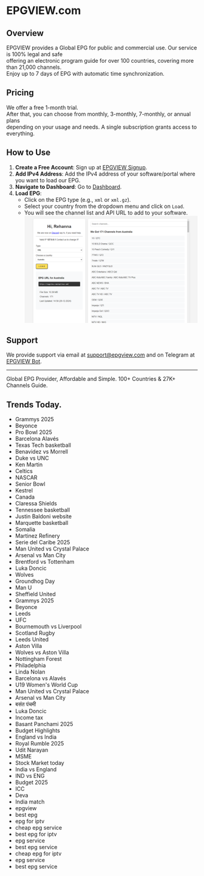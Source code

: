 # EPGVIEW.com



## Overview
EPGVIEW provides a Global EPG for public and commercial use. Our service is 100% legal and safe\
offering an electronic program guide for over 100 countries, covering more than 21,000 channels.\
Enjoy up to 7 days of EPG with automatic time synchronization.

## Pricing
We offer a free 1-month trial. \
After that, you can choose from monthly, 3-monthly, 7-monthly, or annual plans \
depending on your usage and needs. A single subscription grants access to everything.

## How to Use
1. **Create a Free Account**: Sign up at [EPGVIEW Signup](https://epgview.com/signup.php).
2. **Add IPv4 Address**: Add the IPv4 address of your software/portal where you want to load our EPG.
3. **Navigate to Dashboard**: Go to [Dashboard](https://epgview.com/dashboard.php).
4. **Load EPG**:
   - Click on the EPG type (e.g., `xml` or `xml.gz`).
   - Select your country from the dropdown menu and click on `Load`.
   - You will see the channel list and API URL to add to your software.
![EPGVIEW](img/dashboard.png)
## Support
We provide support via email at [support@epgview.com](mailto:support@epgview.com) and on Telegram at [EPGVIEW Bot](https://t.me/epgview_bot).

---

Global EPG Provider, Affordable and Simple. 100+ Countries & 27K+ Channels Guide.

## Trends Today.

- Grammys 2025
- Beyonce
- Pro Bowl 2025
- Barcelona  Alavés
- Texas Tech basketball
- Benavidez vs Morrell
- Duke vs UNC
- Ken Martin
- Celtics
- NASCAR
- Senior Bowl
- Kestrel
- Canada
- Claressa Shields
- Tennessee basketball
- Justin Baldoni website
- Marquette basketball
- Somalia
- Martinez Refinery
- Serie del Caribe 2025
- Man United vs Crystal Palace
- Arsenal vs Man City
- Brentford vs Tottenham
- Luka Doncic
- Wolves
- Groundhog Day
- Man U
- Sheffield United
- Grammys 2025
- Beyonce
- Leeds
- UFC
- Bournemouth vs Liverpool
- Scotland Rugby
- Leeds United
- Aston Villa
- Wolves vs Aston Villa
- Nottingham Forest
- Philadelphia
- Linda Nolan
- Barcelona vs Alavés
- U19 Women's World Cup
- Man United vs Crystal Palace
- Arsenal vs Man City
- बसंत पंचमी
- Luka Doncic
- Income tax
- Basant Panchami 2025
- Budget Highlights
- England vs India
- Royal Rumble 2025
- Udit Narayan
- MSME
- Stock Market today
- India vs England
- IND vs ENG
- Budget 2025
- ICC
- Deva
- India match
- epgview
- best epg
- epg for iptv
- cheap epg service
- best epg for iptv
- epg service
- best epg service
- cheap epg for iptv
- epg service
- best epg service
